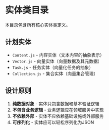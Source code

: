 # 实体类目录

本目录包含所有核心实体类定义。

## 计划实体

- `Content.js` - 内容实体（文本内容的抽象表示）
- `Vector.js` - 向量实体（向量数据及其元数据）
- `Task.js` - 任务实体（向量化任务的抽象）
- `Collection.js` - 集合实体（向量集合管理）

## 设计原则

1. **纯数据对象** - 实体只包含数据和基本验证逻辑
2. **不包含业务逻辑** - 业务逻辑应在领域服务中实现
3. **不依赖外部** - 实体不应依赖基础设施或外部服务
4. **可序列化** - 实体应可以轻松序列化为JSON
